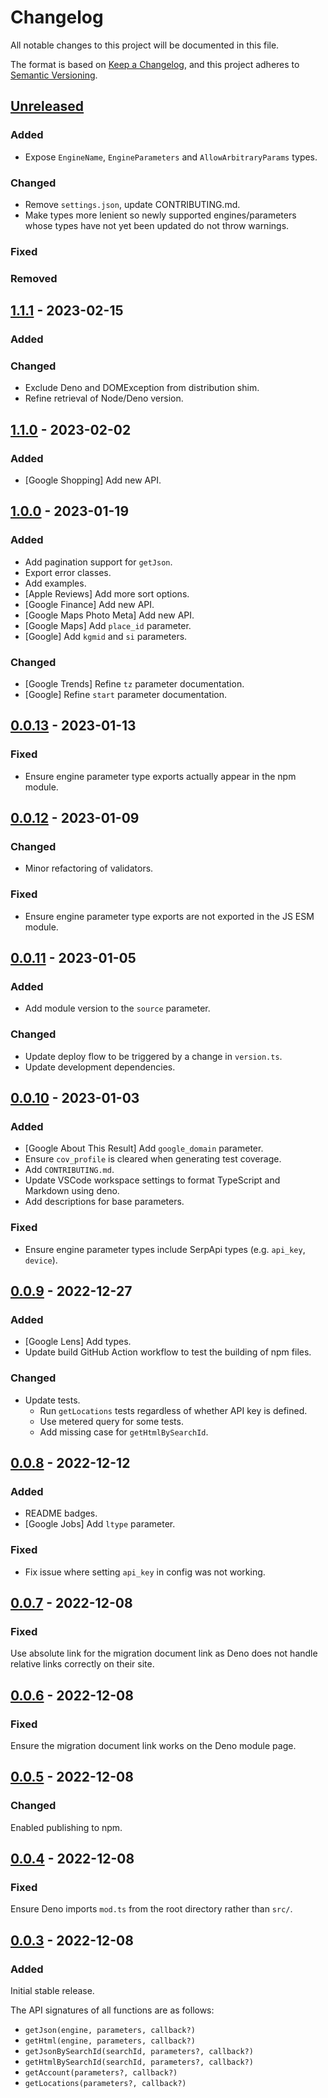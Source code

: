 # Changelog

All notable changes to this project will be documented in this file.

The format is based on [Keep a Changelog](https://keepachangelog.com/en/1.0.0/),
and this project adheres to
[Semantic Versioning](https://semver.org/spec/v2.0.0.html).

## [Unreleased]

### Added

- Expose `EngineName`, `EngineParameters` and `AllowArbitraryParams` types.

### Changed

- Remove `settings.json`, update CONTRIBUTING.md.
- Make types more lenient so newly supported engines/parameters whose types have
  not yet been updated do not throw warnings.

### Fixed

### Removed

## [1.1.1] - 2023-02-15

### Added

### Changed

- Exclude Deno and DOMException from distribution shim.
- Refine retrieval of Node/Deno version.

## [1.1.0] - 2023-02-02

### Added

- [Google Shopping] Add new API.

## [1.0.0] - 2023-01-19

### Added

- Add pagination support for `getJson`.
- Export error classes.
- Add examples.
- [Apple Reviews] Add more sort options.
- [Google Finance] Add new API.
- [Google Maps Photo Meta] Add new API.
- [Google Maps] Add `place_id` parameter.
- [Google] Add `kgmid` and `si` parameters.

### Changed

- [Google Trends] Refine `tz` parameter documentation.
- [Google] Refine `start` parameter documentation.

## [0.0.13] - 2023-01-13

### Fixed

- Ensure engine parameter type exports actually appear in the npm module.

## [0.0.12] - 2023-01-09

### Changed

- Minor refactoring of validators.

### Fixed

- Ensure engine parameter type exports are not exported in the JS ESM module.

## [0.0.11] - 2023-01-05

### Added

- Add module version to the `source` parameter.

### Changed

- Update deploy flow to be triggered by a change in `version.ts`.
- Update development dependencies.

## [0.0.10] - 2023-01-03

### Added

- [Google About This Result] Add `google_domain` parameter.
- Ensure `cov_profile` is cleared when generating test coverage.
- Add `CONTRIBUTING.md`.
- Update VSCode workspace settings to format TypeScript and Markdown using deno.
- Add descriptions for base parameters.

### Fixed

- Ensure engine parameter types include SerpApi types (e.g. `api_key`,
  `device`).

## [0.0.9] - 2022-12-27

### Added

- [Google Lens] Add types.
- Update build GitHub Action workflow to test the building of npm files.

### Changed

- Update tests.
  - Run `getLocations` tests regardless of whether API key is defined.
  - Use metered query for some tests.
  - Add missing case for `getHtmlBySearchId`.

## [0.0.8] - 2022-12-12

### Added

- README badges.
- [Google Jobs] Add `ltype` parameter.

### Fixed

- Fix issue where setting `api_key` in config was not working.

## [0.0.7] - 2022-12-08

### Fixed

Use absolute link for the migration document link as Deno does not handle
relative links correctly on their site.

## [0.0.6] - 2022-12-08

### Fixed

Ensure the migration document link works on the Deno module page.

## [0.0.5] - 2022-12-08

### Changed

Enabled publishing to npm.

## [0.0.4] - 2022-12-08

### Fixed

Ensure Deno imports `mod.ts` from the root directory rather than `src/`.

## [0.0.3] - 2022-12-08

### Added

Initial stable release.

The API signatures of all functions are as follows:

- `getJson(engine, parameters, callback?)`
- `getHtml(engine, parameters, callback?)`
- `getJsonBySearchId(searchId, parameters?, callback?)`
- `getHtmlBySearchId(searchId, parameters?, callback?)`
- `getAccount(parameters?, callback?)`
- `getLocations(parameters?, callback?)`

[unreleased]: https://github.com/serpapi/serpapi-javascript/compare/1.1.1...HEAD
[1.1.1]: https://github.com/serpapi/serpapi-javascript/compare/1.1.0...1.1.1
[1.1.0]: https://github.com/serpapi/serpapi-javascript/compare/1.0.0...1.1.0
[1.0.0]: https://github.com/serpapi/serpapi-javascript/compare/0.0.13...1.0.0
[0.0.13]: https://github.com/serpapi/serpapi-javascript/compare/0.0.12...0.0.13
[0.0.12]: https://github.com/serpapi/serpapi-javascript/compare/0.0.11...0.0.12
[0.0.11]: https://github.com/serpapi/serpapi-javascript/compare/0.0.10...0.0.11
[0.0.10]: https://github.com/serpapi/serpapi-javascript/compare/0.0.9...0.0.10
[0.0.9]: https://github.com/serpapi/serpapi-javascript/compare/0.0.8...0.0.9
[0.0.8]: https://github.com/serpapi/serpapi-javascript/compare/0.0.7...0.0.8
[0.0.7]: https://github.com/serpapi/serpapi-javascript/compare/0.0.6...0.0.7
[0.0.6]: https://github.com/serpapi/serpapi-javascript/compare/0.0.5...0.0.6
[0.0.5]: https://github.com/serpapi/serpapi-javascript/compare/0.0.4...0.0.5
[0.0.4]: https://github.com/serpapi/serpapi-javascript/compare/0.0.3...0.0.4
[0.0.3]: https://github.com/serpapi/serpapi-javascript/releases/tag/0.0.3
